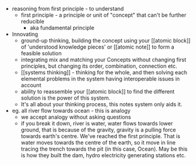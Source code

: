 - reasoning from first principle - to understand
    - first principle - a principle or unit of "concept" that can't be further reducible
        - aka fundamental principle  
- Innovating
    - ground-up thinking, building the concept using your [[atomic block]] of 'understood knowledge pieces' or [[atomic note]] to form a feasible solution
    - integrating mix and matching your Concepts without changing first principles, but changing its order, combination, connection etc. 
    - [[systems thinking]] - thinking for the whole, and then solving each elemental problems in the system having interoperable issues in account
    - ability to reassemble your [[atomic block]] to find the different solution is the power of this system. 
    - It's all about your thinking process, this notes system only aids it.
- eg. all river flow towards ocean - this is analogy
    - we accept analogy without asking questions 
    - if you break it down, river is water, water flows towards lower ground, that is because of the gravity, gravity is a pulling force towards earth's centre. We've reached the first principle. That is water moves towards the centre of the earth, so it move in line tracing the trench towards the pit (in this case, Ocean). May be this is how they built the dam, hydro electricity generating stations etc. 
